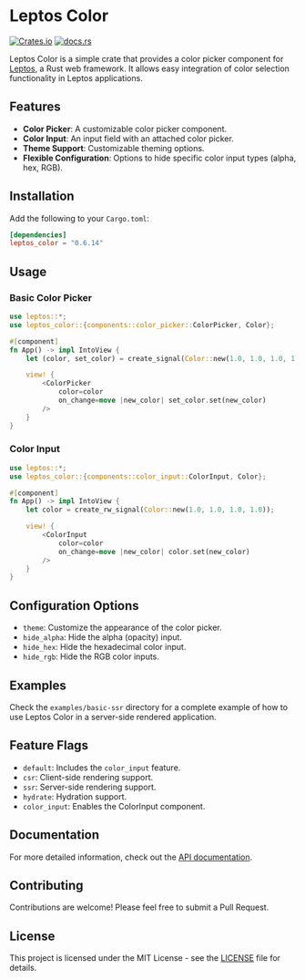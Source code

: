 # Leptos Color

[![Crates.io](https://img.shields.io/crates/v/leptos_color.svg)](https://crates.io/crates/leptos_color)
[![docs.rs](https://docs.rs/leptos_color/badge.svg)](https://docs.rs/leptos_color/)

Leptos Color is a simple crate that provides a color picker component for [Leptos](https://github.com/leptos-rs/leptos), a Rust web framework. It allows easy integration of color selection functionality in Leptos applications.

## Features

- **Color Picker**: A customizable color picker component.
- **Color Input**: An input field with an attached color picker.
- **Theme Support**: Customizable theming options.
- **Flexible Configuration**: Options to hide specific color input types (alpha, hex, RGB).

## Installation

Add the following to your `Cargo.toml`:

```toml
[dependencies]
leptos_color = "0.6.14"
```

## Usage

### Basic Color Picker

```rust
use leptos::*;
use leptos_color::{components::color_picker::ColorPicker, Color};

#[component]
fn App() -> impl IntoView {
    let (color, set_color) = create_signal(Color::new(1.0, 1.0, 1.0, 1.0));

    view! {
        <ColorPicker
            color=color
            on_change=move |new_color| set_color.set(new_color)
        />
    }
}
```

### Color Input

```rust
use leptos::*;
use leptos_color::{components::color_input::ColorInput, Color};

#[component]
fn App() -> impl IntoView {
    let color = create_rw_signal(Color::new(1.0, 1.0, 1.0, 1.0));

    view! {
        <ColorInput
            color=color
            on_change=move |new_color| color.set(new_color)
        />
    }
}
```

## Configuration Options

- `theme`: Customize the appearance of the color picker.
- `hide_alpha`: Hide the alpha (opacity) input.
- `hide_hex`: Hide the hexadecimal color input.
- `hide_rgb`: Hide the RGB color inputs.

## Examples

Check the `examples/basic-ssr` directory for a complete example of how to use Leptos Color in a server-side rendered application.

## Feature Flags

- `default`: Includes the `color_input` feature.
- `csr`: Client-side rendering support.
- `ssr`: Server-side rendering support.
- `hydrate`: Hydration support.
- `color_input`: Enables the ColorInput component.

## Documentation

For more detailed information, check out the [API documentation](https://docs.rs/leptos_color/).

## Contributing

Contributions are welcome! Please feel free to submit a Pull Request.

## License

This project is licensed under the MIT License - see the [LICENSE](./LICENSE) file for details.
